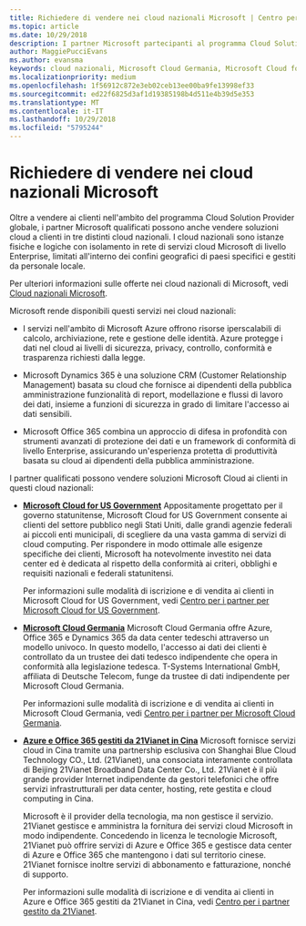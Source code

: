 ```yaml
---
title: Richiedere di vendere nei cloud nazionali Microsoft | Centro per i partner
ms.topic: article
ms.date: 10/29/2018
description: I partner Microsoft partecipanti al programma Cloud Solution Provider possono vendere ai clienti registrati nei cloud nazionali supportati.
author: MaggiePucciEvans
ms.author: evansma
keywords: cloud nazionali, Microsoft Cloud Germania, Microsoft Cloud for US Government, 21Vianet, Microsoft Cloud Cina
ms.localizationpriority: medium
ms.openlocfilehash: 1f56912c872e3eb02ceb13ee00ba9fe13998ef33
ms.sourcegitcommit: ed22f6825d3af1d19385198b4d511e4b39d5e353
ms.translationtype: MT
ms.contentlocale: it-IT
ms.lasthandoff: 10/29/2018
ms.locfileid: "5795244"
---
```

# <a name="apply-to-sell-in-microsoft-national-clouds"></a>Richiedere di vendere nei cloud nazionali Microsoft

Oltre a vendere ai clienti nell'ambito del programma Cloud Solution Provider globale, i partner Microsoft qualificati possono anche vendere soluzioni cloud a clienti in tre distinti cloud nazionali. I cloud nazionali sono istanze fisiche e logiche con isolamento in rete di servizi cloud Microsoft di livello Enterprise, limitati all'interno dei confini geografici di paesi specifici e gestiti da personale locale. 

Per ulteriori informazioni sulle offerte nei cloud nazionali di Microsoft, vedi [Cloud nazionali Microsoft](https://www.microsoft.com/trustcenter/cloudservices/nationalcloud).

Microsoft rende disponibili questi servizi nei cloud nazionali:

-   I servizi nell'ambito di Microsoft Azure offrono risorse iperscalabili di calcolo, archiviazione, rete e gestione delle identità. Azure protegge i dati nel cloud ai livelli di sicurezza, privacy, controllo, conformità e trasparenza richiesti dalla legge.

-   Microsoft Dynamics 365 è una soluzione CRM (Customer Relationship Management) basata su cloud che fornisce ai dipendenti della pubblica amministrazione funzionalità di report, modellazione e flussi di lavoro dei dati, insieme a funzioni di sicurezza in grado di limitare l'accesso ai dati sensibili.

-   Microsoft Office 365 combina un approccio di difesa in profondità con strumenti avanzati di protezione dei dati e un framework di conformità di livello Enterprise, assicurando un'esperienza protetta di produttività basata su cloud ai dipendenti della pubblica amministrazione.

I partner qualificati possono vendere soluzioni Microsoft Cloud ai clienti in questi cloud nazionali:

-   [**Microsoft Cloud for US Government**](https://www.microsoft.com/trustcenter/cloudservices/nationalcloud#Microsoft_Cloud_for_US) Appositamente progettato per il governo statunitense, Microsoft Cloud for US Government consente ai clienti del settore pubblico negli Stati Uniti, dalle grandi agenzie federali ai piccoli enti municipali, di scegliere da una vasta gamma di servizi di cloud computing. Per rispondere in modo ottimale alle esigenze specifiche dei clienti, Microsoft ha notevolmente investito nei data center ed è dedicata al rispetto della conformità ai criteri, obblighi e requisiti nazionali e federali statunitensi. 

    Per informazioni sulle modalità di iscrizione e di vendita ai clienti in Microsoft Cloud for US Government, vedi [Centro per i partner per Microsoft Cloud for US Government](partner-center-for-microsoft-us-govt-cloud.md).

-   [**Microsoft Cloud Germania**](https://www.microsoft.com/trustcenter/cloudservices/nationalcloud#Microsoft_Cloud_Germany) Microsoft Cloud Germania offre Azure, Office 365 e Dynamics 365 da data center tedeschi attraverso un modello univoco. In questo modello, l'accesso ai dati dei clienti è controllato da un trustee dei dati tedesco indipendente che opera in conformità alla legislazione tedesca. T-Systems International GmbH, affiliata di Deutsche Telecom, funge da trustee di dati indipendente per Microsoft Cloud Germania. 

    Per informazioni sulle modalità di iscrizione e di vendita ai clienti in Microsoft Cloud Germania, vedi [Centro per i partner per Microsoft Cloud Germania](partner-center-for-microsoft-cloud-germany.md). 
    
-   [**Azure e Office 365 gestiti da 21Vianet in Cina**](https://www.microsoft.com/trustcenter/cloudservices/nationalcloud#Microsoft_Cloud_for_China) Microsoft fornisce servizi cloud in Cina tramite una partnership esclusiva con Shanghai Blue Cloud Technology CO., Ltd. (21Vianet), una consociata interamente controllata di Beijing 21Vianet Broadband Data Center Co., Ltd. 21Vianet è il più grande provider Internet indipendente da gestori telefonici che offre servizi infrastrutturali per data center, hosting, rete gestita e cloud computing in Cina. 

    Microsoft è il provider della tecnologia, ma non gestisce il servizio. 21Vianet gestisce e amministra la fornitura dei servizi cloud Microsoft in modo indipendente. Concedendo in licenza le tecnologie Microsoft, 21Vianet può offrire servizi di Azure e Office 365 e gestisce data center di Azure e Office 365 che mantengono i dati sul territorio cinese. 21Vianet fornisce inoltre servizi di abbonamento e fatturazione, nonché di supporto.

    Per informazioni sulle modalità di iscrizione e di vendita ai clienti in Azure e Office 365 gestiti da 21Vianet in Cina, vedi [Centro per i partner gestito da 21Vianet](https://msdn.microsoft.com/partner-china/index). 